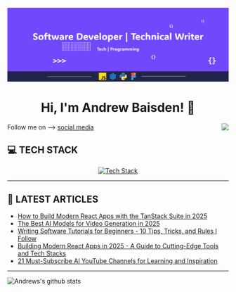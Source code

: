 ![Programmer](img/header-2025.png 'Software Developer and Technical Writer')

<h1 align="center">Hi, I'm Andrew Baisden! 👋 </h1>
<img align="right" src="https://visitor-badge.laobi.icu/badge?page_id=andrewbaisden.visitor-badge"  />

<p>

Follow me on --> <a href="https://limey.io/andrewbaisden"> social media</a>

</p>

<h2>💻 TECH STACK</h2>

<p align="center">
  <a href="https://skillicons.dev">
    <img src="https://skillicons.dev/icons?i=tailwind,js,astro,react,nodejs,py,postgres,docker,figma" alt="Tech Stack"/>
  </a>
</p>

---

<h2>📝 LATEST ARTICLES</h2>

<!-- BLOG-POST-LIST:START -->
- [How to Build Modern React Apps with the TanStack Suite in 2025](https://dev.to/andrewbaisden/how-to-build-modern-react-apps-with-the-tanstack-suite-in-2025-5fed)
- [The Best AI Models for Video Generation in 2025](https://dev.to/andrewbaisden/the-best-ai-models-for-video-generation-in-2025-2h0m)
- [Writing Software Tutorials for Beginners - 10 Tips, Tricks, and Rules I Follow](https://dev.to/andrewbaisden/writing-software-tutorials-for-beginners-10-tips-tricks-and-rules-i-follow-9e5)
- [Building Modern React Apps in 2025 - A Guide to Cutting-Edge Tools and Tech Stacks](https://dev.to/andrewbaisden/building-modern-react-apps-in-2025-a-guide-to-cutting-edge-tools-and-tech-stacks-k8g)
- [21 Must-Subscribe AI YouTube Channels for Learning and Inspiration](https://dev.to/andrewbaisden/21-must-subscribe-ai-youtube-channels-for-learning-and-inspiration-12m3)
<!-- BLOG-POST-LIST:END -->

---

![Andrews's github stats](https://github-readme-stats.vercel.app/api?username=andrewbaisden&show_icons=true&theme=tokyonight)
